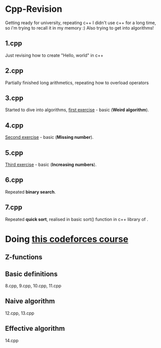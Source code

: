  # Cpp-Revision
Getting ready for university, repeating c++
I didn't use c++ for a long time, so i'm trying to recall it in my memory :)
Also trying to get into algorithms!

## 1.cpp
Just revising how to create "Hello, world" in c++
## 2.cpp
Partially finished long arithmetics, repeating how to overload operators
## 3.cpp
Started to dive into algorithms, [first exercise](https://cses.fi/problemset/task/1068/) - basic (**Weird algorithm**).
## 4.cpp
[Second exercise](https://cses.fi/problemset/task/1083) - basic (**Missing number**).
## 5.cpp
[Third exercise](https://cses.fi/problemset/task/1094/) - basic (**Increasing numbers**).
## 6.cpp
Repeated **binary search**.
## 7.cpp
Repeated **quick sort**, realised in basic sort() function in c++ library of <algorithm>.
# Doing [this codeforces course](https://codeforces.com/edu/course/2)
## Z-functions
## Basic definitions
 8.cpp, 9.cpp, 10.cpp, 11.cpp
## Naive algorithm
12.cpp, 13.cpp
## **Effective algorithm**
14.cpp